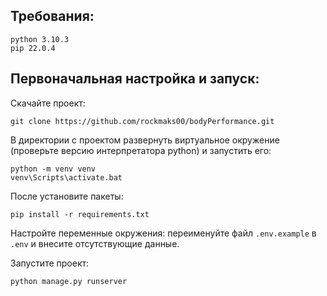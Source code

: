 ## Требования:
```commandline
python 3.10.3
pip 22.0.4
```
## Первоначальная настройка и запуск:
Скачайте проект:
```commandline
git clone https://github.com/rockmaks00/bodyPerformance.git
```
В директории с проектом развернуть виртуальное окружение (проверьте версию интерпретатора python) и запустить его:
```commandline
python -m venv venv
venv\Scripts\activate.bat
```
После установите пакеты:
```commandline
pip install -r requirements.txt
```
Настройте переменные окружения: переименуйте файл `.env.example` в `.env` и внесите отсутствующие данные.

Запустите проект:
```commandline
python manage.py runserver
```